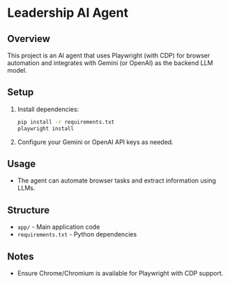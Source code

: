 # Leadership AI Agent

## Overview
This project is an AI agent that uses Playwright (with CDP) for browser automation and integrates with Gemini (or OpenAI) as the backend LLM model.

## Setup
1. Install dependencies:
   ```bash
   pip install -r requirements.txt
   playwright install
   ```
2. Configure your Gemini or OpenAI API keys as needed.

## Usage
- The agent can automate browser tasks and extract information using LLMs.

## Structure
- `app/` - Main application code
- `requirements.txt` - Python dependencies

## Notes
- Ensure Chrome/Chromium is available for Playwright with CDP support.
